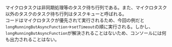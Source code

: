 マイクロタスクは非同期処理等のタスク待ち行列である。また、マイクロタスク以外のタスクのタスク待ち行列はタスクキューと呼ばれる。  
コードはマイクロタスクが優先されて実行されるため、今回の例だと`longRunningButAsyncFunction`→`setTimeout`の順に実行される。しかし、`longRunningButAsyncFunction`が解決されることはないため、コンソールには何も出力されることはない。
